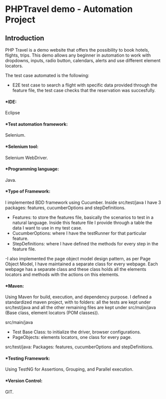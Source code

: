 # PHPTravel demo - Automation Project

## Introduction
PHP Travel is a demo website that offers the possibility to book hotels, flights, trips. This demo allows any beginner in automation to work with dropdowns, inputs, radio button, calendars, alerts and use different element locators.

The test case automated is the following:
* E2E test case to search a flight with specific data provided through the feature file, the test case checks that the reservation was succesfully.

#### *IDE:
Eclipse

#### *Test automation framework:
Selenium.

#### *Selenium tool:
Selenium WebDriver.

#### *Programming language:
Java.

#### *Type of Framework:
I implemented BDD framework using Cucumber. 
Inside src/test/java I have 3 packages: features, cucumberOptions and stepDefinitions.
* Features: to store the features file, basically the scenarios to test in a natural language. Inside this feature file I provide through a table the data I want to use in my test case.
* CucumberOptions: where I have the testRunner for that particular feature.
* StepDefinitions: where I have defined the methods for every step in the feature file. 

-I also implemented the page object model design pattern, as per Page Object Model, I have maintained a separate class for every webpage. Each webpage has a separate class and these class holds all the elements locators and methods with the actions on this elements.

#### *Maven:
Using Maven for build, execution, and dependency purpose. I defined a standardized maven project, with to folders: all the tests are kept under src/test/java and all the other remaining files are kept under src/main/java (Base class, element locators (POM classes)).

src/main/java 
* Test Base Class: to initialize the driver, browser configurations. 
* PageObjects: elements locators, one class for every page.

src/test/java: 
Packages: features, cucumberOptions and stepDefinitions.

#### *Testing Framework:
Using TestNG for Assertions, Grouping, and Parallel execution.

#### *Version Control:
GIT.
